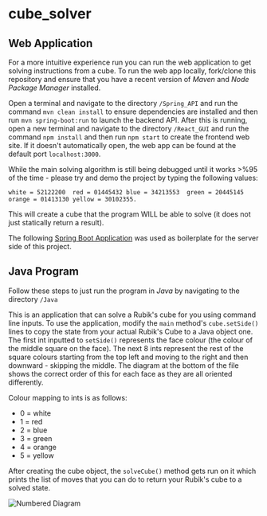 # cube_solver

## Web Application
For a more intuitive experience run you can run the web application to get solving instructions from a cube. To run the web app locally, fork/clone this repository and ensure that you have a recent version of *Maven* and *Node Package Manager* installed.

Open a terminal and navigate to the directory `/Spring_API` and run the command `mvn clean install` to ensure dependencies are installed and then run `mvn spring-boot:run` to launch the backend API. After this is running, open a new terminal and navigate to the directory `/React_GUI` and run the command `npm install` and then run `npm start` to create the frontend web site. If it doesn't automatically open, the web app can be found at the default port `localhost:3000`.

While the main solving algorithm is still being debugged until it works >%95 of the time - please try and demo the project by typing the following values: 

`white = 52122200  red = 01445432 blue = 34213553  green = 20445145 orange = 01413130 yellow = 30102355.`

This will create a cube that the program WILL be able to solve (it does not just statically return a result).

The following [Spring Boot Application](https://github.com/albanoj2/order-rest-backend) was used as boilerplate for the server side of this project.

## Java Program

Follow these steps to just run the program in *Java* by navigating to the directory `/Java`

This is an application that can solve a Rubik's cube for you using command line inputs.
To use the application, modify the `main` method's `cube.setSide()` lines to copy the state from your actual Rubik's Cube to a Java object one.
The first int inputted to `setSide()` represents the face colour (the colour of the middle square on the face).
The next 8 ints represent the rest of the square colours starting from the top left and moving to the right and then downward - skipping the middle. The diagram at the bottom of the file shows the correct order of this for each face as they are all oriented differently.

Colour mapping to ints is as follows:

- 0 = white
- 1 = red
- 2 = blue
- 3 = green
- 4 = orange
- 5 = yellow

After creating the cube object, the `solveCube()` method gets run on it which prints the list of moves that you can do to return your Rubik's cube to a solved state.

![Numbered Diagram](https://github.com/jmcdona1d/cube_solver/blob/master/Resources/Numbered_Net_Good.png "Logo Title Text")
